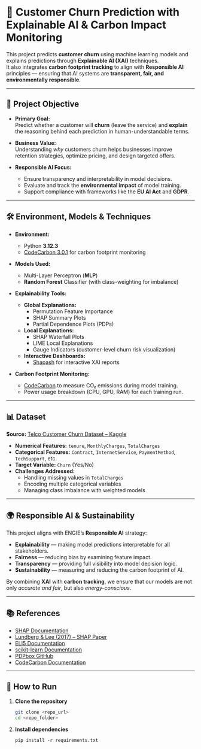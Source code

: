 # 🧠 Customer Churn Prediction with Explainable AI & Carbon Impact Monitoring

This project predicts **customer churn** using machine learning models and explains predictions through **Explainable AI (XAI)** techniques.  
It also integrates **carbon footprint tracking** to align with **Responsible AI** principles — ensuring that AI systems are **transparent, fair, and environmentally responsible**.

---

## 🎯 Project Objective

- **Primary Goal:**  
  Predict whether a customer will **churn** (leave the service) and **explain** the reasoning behind each prediction in human-understandable terms.

- **Business Value:**  
  Understanding *why* customers churn helps businesses improve retention strategies, optimize pricing, and design targeted offers.

- **Responsible AI Focus:**  
  - Ensure transparency and interpretability in model decisions.  
  - Evaluate and track the **environmental impact** of model training.  
  - Support compliance with frameworks like the **EU AI Act** and **GDPR**.  

---

## 🛠 Environment, Models & Techniques  

- **Environment:**  
  - Python **3.12.3**  
  - [CodeCarbon 3.0.1](https://mlco2.github.io/codecarbon/) for carbon footprint monitoring  

- **Models Used:**  
  - Multi-Layer Perceptron (**MLP**)  
  - **Random Forest** Classifier (with class-weighting for imbalance)  

- **Explainability Tools:**  
  - **Global Explanations:**  
    - Permutation Feature Importance  
    - SHAP Summary Plots  
    - Partial Dependence Plots (PDPs)  
  - **Local Explanations:**  
    - SHAP Waterfall Plots  
    - LIME Local Explanations  
    - Gauge Indicators (customer-level churn risk visualization)  
  - **Interactive Dashboards:**  
    - [Shapash](https://github.com/MAIF/shapash) for interactive XAI reports  

- **Carbon Footprint Monitoring:**  
  - [CodeCarbon](https://mlco2.github.io/codecarbon/) to measure CO₂ emissions during model training.  
  - Power usage breakdown (CPU, GPU, RAM) for each training run.  

---

## 📊 Dataset

**Source:** [Telco Customer Churn Dataset – Kaggle](https://www.kaggle.com/datasets/blastchar/telco-customer-churn)  

- **Numerical Features:** `tenure`, `MonthlyCharges`, `TotalCharges`  
- **Categorical Features:** `Contract`, `InternetService`, `PaymentMethod`, `TechSupport`, etc.  
- **Target Variable:** `Churn` (Yes/No)  
- **Challenges Addressed:**  
  - Handling missing values in `TotalCharges`  
  - Encoding multiple categorical variables  
  - Managing class imbalance with weighted models  

---

## 🌍 Responsible AI & Sustainability

This project aligns with ENGIE’s **Responsible AI** strategy:  
- **Explainability** — making model predictions interpretable for all stakeholders.  
- **Fairness** — reducing bias by examining feature impact.  
- **Transparency** — providing full visibility into model decision logic.  
- **Sustainability** — measuring and reducing the carbon footprint of AI.  

By combining **XAI** with **carbon tracking**, we ensure that our models are not only *accurate and fair*, but also *energy-conscious*.  

---

## 📚 References

- [SHAP Documentation](https://shap.readthedocs.io)  
- [Lundberg & Lee (2017) – SHAP Paper](https://arxiv.org/abs/1705.07874)  
- [ELI5 Documentation](https://eli5.readthedocs.io)  
- [scikit-learn Documentation](https://scikit-learn.org)  
- [PDPbox GitHub](https://github.com/SauceCat/PDPbox)  
- [CodeCarbon Documentation](https://mlco2.github.io/codecarbon/)  

---

## 🚀 How to Run

1. **Clone the repository**
   ```bash
   git clone <repo_url>
   cd <repo_folder>
2. **Install dependencies**
    ```
    pip install -r requirements.txt
    ```